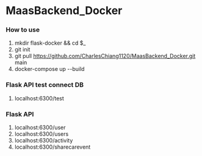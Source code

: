﻿# MaasBackend_Docker

### How to use
1. mkdir flask-docker && cd $_
2. git init
3. git pull https://github.com/CharlesChiang1120/MaasBackend_Docker.git main
4. docker-compose up --build

### Flask API test connect DB
1. localhost:6300/test

### Flask API
1. localhost:6300/user
2. localhost:6300/users
3. localhost:6300/activity
4. localhost:6300/sharecarevent
